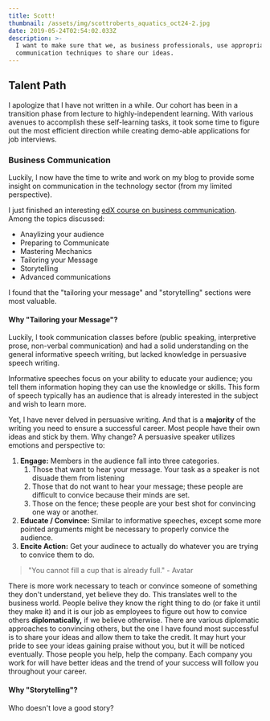 ```yaml
---
title: Scott!
thumbnail: /assets/img/scottroberts_aquatics_oct24-2.jpg
date: 2019-05-24T02:54:02.033Z
description: >-
  I want to make sure that we, as business professionals, use appropriate
  communication techniques to share our ideas.
---
```

## Talent Path

I apologize that I have not written in a while. Our cohort has been in a transition phase from lecture to highly-independent learning. With various avenues to accomplish these self-learning tasks, it took some time to figure out  the most efficient direction while creating demo-able applications for job interviews.

### Business Communication

Luckily, I now have the time to write and work on my blog to provide some insight on communication in the technology sector (from my limited perspective).

I just finished an interesting [edX course on business communication](https://www.edx.org/course/business-communications-ubcx-bus2x). Among the topics discussed:

* Anaylizing your audience
* Preparing to Communicate
* Mastering Mechanics
* Tailoring your Message
* Storytelling
* Advanced communications

I found that the "tailoring your message" and "storytelling" sections were most valuable. 

#### Why "Tailoring your Message"?

Luckily, I took communication classes before (public speaking, interpretive prose, non-verbal communication) and had a solid understanding on the general informative speech writing, but lacked knowledge in persuasive speech writing.

Informative speeches focus on your ability to educate your audience; you tell them information hoping they can use the knowledge or skills. This form of speech typically has an audience that is already interested in the subject and wish to learn more.

Yet, I have never delved in persuasive writing. And that is a **majority** of the writing you need to ensure a successful career. Most people have their own ideas and stick by them. Why change? A persuasive speaker utilizes emotions and perspective to:

1. **Engage:** Members in the audience fall into three categories.
   1. Those that want to hear your message. Your task as a speaker is not disuade them from listening
   2. Those that do not want to hear your message; these people are difficult to convice because their minds are set.
   3. Those on the fence; these people are your best shot for convincing one way or another.
2. **Educate / Convince:** Similar to informative speeches, except some more pointed arguments might be necessary to properly convice the audience. 
3. **Encite Action:** Get your audinece to actually do whatever you are trying to convice them to do.

> "You cannot fill a cup that is already full." - Avatar

There is more work necessary to teach or convince someone of something they don't understand, yet believe they do. This translates well to the business world. People belive they know the right thing to do (or fake it until they make it) and it is our job as employees to figure out how to convice others **diplomatically,** if we believe otherwise. There are various diplomatic approaches to convincing others, but the one I have found most successful is to share your ideas and allow them to take the credit. It may hurt your pride to see your ideas gaining praise without you, but it will be noticed eventually. Those people you help, help the company. Each company you work for will have better ideas and the trend of your success will follow you throughout your career.

#### Why "Storytelling"?

Who doesn't love a good story?
